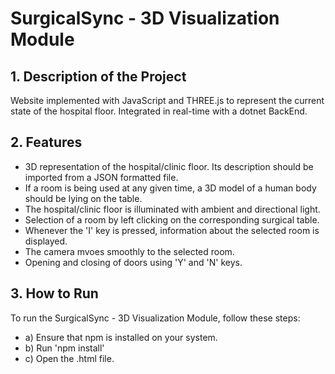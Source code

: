 # SurgicalSync - 3D Visualization Module

## 1. Description of the Project

Website implemented with JavaScript and THREE.js to represent the current state of the hospital floor.
Integrated in real-time with a dotnet BackEnd.

## 2. Features

- 3D representation of the hospital/clinic floor. Its description should be imported from a JSON formatted file.
- If a room is being used at any given time, a 3D model of a human body should be lying on the table.
- The hospital/clinic floor is illuminated with ambient and directional light.
- Selection of a room by left clicking on the corresponding surgical table.
- Whenever the 'I' key is pressed, information about the selected room is displayed.
- The camera mvoes smoothly to the selected room.
- Opening and closing of doors using 'Y' and 'N' keys.

## 3. How to Run

To run the SurgicalSync - 3D Visualization Module, follow these steps:

- a) Ensure that npm is installed on your system.
- b) Run 'npm install'
- c) Open the .html file.
